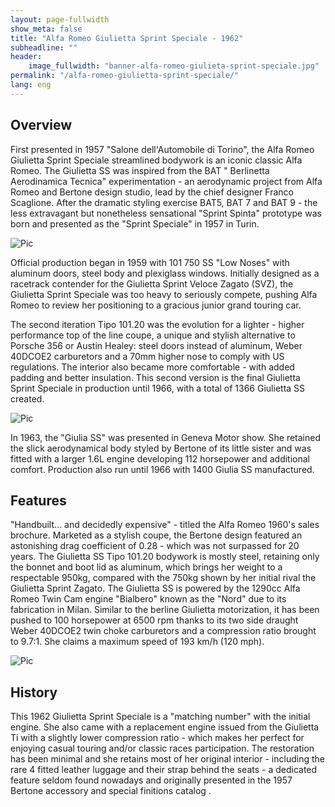 ```yaml
---
layout: page-fullwidth
show_meta: false
title: "Alfa Romeo Giulietta Sprint Speciale - 1962"
subheadline: ""
header:
    image_fullwidth: "banner-alfa-romeo-giulieta-sprint-speciale.jpg"
permalink: "/alfa-romeo-giulietta-sprint-speciale/"
lang: eng
---
```


## Overview

First presented in 1957 "Salone dell'Automobile di Torino", the Alfa Romeo Giulietta Sprint Speciale streamlined bodywork is an iconic classic Alfa Romeo. The Giulietta SS was inspired from the BAT " Berlinetta Aerodinamica Tecnica" experimentation - an aerodynamic project from Alfa Romeo and Bertone design studio, lead by the chief designer Franco Scaglione. After the dramatic styling exercise BAT5, BAT 7 and BAT 9 - the less extravagant but nonetheless sensational "Sprint Spinta" prototype was born and presented as the "Sprint Speciale" in 1957 in Turin.

![Pic](/images/p-alfa-romeo-giulietta-sprint-speciale/alfa-romeo-giulieta-sprint-speciale-1.jpg)

Official production began in 1959 with 101 750 SS "Low Noses" with aluminum doors, steel body and plexiglass windows. Initially designed as a racetrack contender for the Giulietta Sprint Veloce Zagato (SVZ), the Giulietta Sprint Speciale was too heavy to seriously compete, pushing Alfa Romeo to review her positioning to a gracious junior grand touring car.

The second iteration Tipo 101.20 was the evolution for a lighter - higher performance top of the line coupe, a unique and stylish alternative to Porsche 356 or Austin Healey: steel doors instead of aluminum, Weber 40DCOE2 carburetors and a 70mm higher nose to comply with US regulations. The interior also became more comfortable - with added padding and better insulation. This second version is the final Giulietta Sprint Speciale in production until 1966, with a total of 1366 Giulietta SS created.

![Pic](/images/p-alfa-romeo-giulietta-sprint-speciale/alfa-romeo-giulieta-sprint-speciale-2.jpg)

In 1963, the "Giulia SS" was presented in Geneva Motor show. She retained the slick aerodynamical body styled by Bertone of its little sister and was fitted with a larger 1.6L engine developing 112 horsepower and additional comfort. Production also run until 1966 with 1400 Giulia SS manufactured.

## Features

"Handbuilt… and decidedly expensive" - titled the Alfa Romeo 1960's sales brochure. Marketed as a stylish coupe, the Bertone design featured an astonishing drag coefficient of 0.28 - which was not surpassed for 20 years. The Giulietta SS Tipo 101.20 bodywork is mostly steel, retaining only the bonnet and boot lid as aluminum, which brings her weight to a respectable 950kg, compared with the 750kg shown by her initial rival the Giulietta Sprint Zagato.
The Giulietta SS is powered by the 1290cc Alfa Romeo Twin Cam engine "Bialbero" known as the "Nord" due to its fabrication in Milan. Similar to the berline Giulietta motorization, it has been pushed to 100 horsepower at 6500 rpm thanks to its two side draught Weber 40DCOE2 twin choke carburetors and a compression ratio brought to 9.7:1. She claims a maximum speed of 193 km/h (120 mph).

![Pic](/images/p-alfa-romeo-giulietta-sprint-speciale/alfa-romeo-giulieta-sprint-speciale-0.jpg)

## History
This 1962 Giulietta Sprint Speciale is a "matching number" with the initial engine. She also came with a replacement engine issued from the Giulietta Ti with a slightly lower compression ratio - which makes her perfect for enjoying casual touring and/or  classic races participation.
The restoration has been minimal and she retains most of her original interior - including the rare 4 fitted leather luggage and their strap behind the seats - a dedicated feature seldom found nowadays and originally presented in the 1957 Bertone accessory and special finitions catalog .
